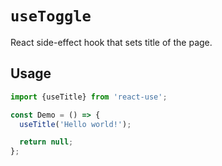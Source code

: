# `useToggle`

React side-effect hook that sets title of the page.


## Usage

```jsx
import {useTitle} from 'react-use';

const Demo = () => {
  useTitle('Hello world!');

  return null;
};
```
